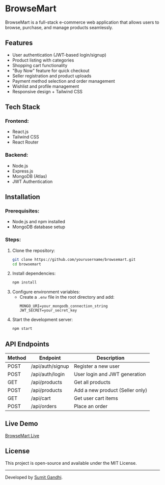 # BrowseMart

BrowseMart is a full-stack e-commerce web application that allows users to browse, purchase, and manage products seamlessly.

## Features

- User authentication (JWT-based login/signup)
- Product listing with categories
- Shopping cart functionality
- "Buy Now" feature for quick checkout
- Seller registration and product uploads
- Payment method selection and order management
- Wishlist and profile management
- Responsive design + Tailwind CSS

## Tech Stack

### Frontend:

- React.js
- Tailwind CSS
- React Router

### Backend:

- Node.js
- Express.js
- MongoDB (Atlas)
- JWT Authentication

## Installation

### Prerequisites:

- Node.js and npm installed
- MongoDB database setup

### Steps:

1. Clone the repository:
   ```bash
   git clone https://github.com/yourusername/browsemart.git
   cd browsemart
   ```
2. Install dependencies:
   ```bash
   npm install
   ```
3. Configure environment variables:
   - Create a `.env` file in the root directory and add:
     ```
     MONGO_URI=your_mongodb_connection_string
     JWT_SECRET=your_secret_key
     ```
4. Start the development server:
   ```bash
   npm start
   ```

## API Endpoints

| Method | Endpoint         | Description                     |
| ------ | ---------------- | ------------------------------- |
| POST   | /api/auth/signup | Register a new user             |
| POST   | /api/auth/login  | User login and JWT generation   |
| GET    | /api/products    | Get all products                |
| POST   | /api/products    | Add a new product (Seller only) |
| GET    | /api/cart        | Get user cart items             |
| POST   | /api/orders      | Place an order                  |

## Live Demo

[BrowseMart Live](https://browsemart.vercel.app/)

## License

This project is open-source and available under the MIT License.

---

Developed by [Sumit Gandhi](https://github.com/yourgithubprofile).
